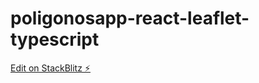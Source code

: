 # poligonosapp-react-leaflet-typescript

[Edit on StackBlitz ⚡️](https://stackblitz.com/edit/react-ts-ztj5ef)